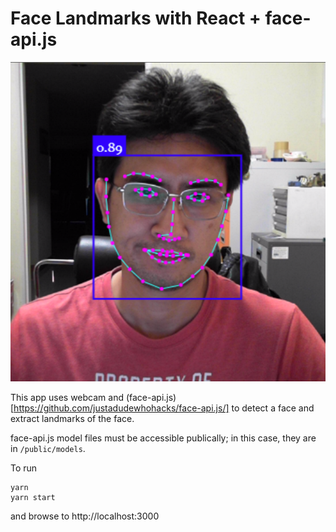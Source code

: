 # Face Landmarks with React + face-api.js
![Sample face-api.js](https://github.com/mchayapol/face-api-react/blob/main/public/sample.png?raw=true "Sample face-api.js")

This app uses webcam and (face-api.js)[https://github.com/justadudewhohacks/face-api.js/] to detect a face and extract landmarks of the face.

face-api.js model files must be accessible publically; in this case, they are in `/public/models`.

To run
```
yarn
yarn start
```
and browse to http://localhost:3000